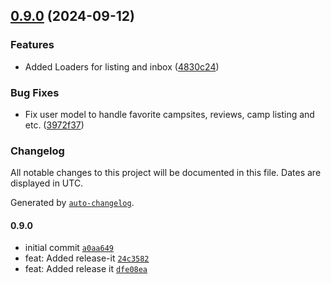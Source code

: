 

## [0.9.0](https://github.com/rjtormis/YelpCamp-TS/compare/release/v0.8.0...release/v0.9.0) (2024-09-12)


### Features

* Added Loaders for listing and inbox ([4830c24](https://github.com/rjtormis/YelpCamp-TS/commit/4830c24931eeb2550ef62abc8db5ac4469e8c827))


### Bug Fixes

* Fix user model to handle favorite campsites, reviews, camp listing and etc. ([3972f37](https://github.com/rjtormis/YelpCamp-TS/commit/3972f371217fde3756047a686ac5f7ef078684ed))

### Changelog

All notable changes to this project will be documented in this file. Dates are displayed in UTC.

Generated by [`auto-changelog`](https://github.com/CookPete/auto-changelog).

#### 0.9.0

- initial commit [`a0aa649`](https://github.com/rjtormis/YelpCamp-TS/commit/a0aa6494b580a89791d62c8e86022c4613785908)
- feat: Added release-it [`24c3582`](https://github.com/rjtormis/YelpCamp-TS/commit/24c3582424b7f907740b439b54882f62ae139131)
- feat: Added release it [`dfe08ea`](https://github.com/rjtormis/YelpCamp-TS/commit/dfe08ea6b7169fdf3f3fc4ca6cbc0ce856a6d8c3)
